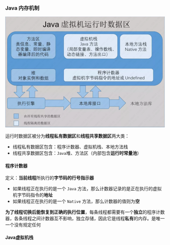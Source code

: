 ### Java 内存机制

![](..\png\jvm运行时数据区.png)

运行时数据区被分为**线程私有数据区**和**线程共享数据区**两大类：

- 线程私有数据区包含：程序计数器、虚拟机栈、本地方法栈
- 线程共享数据区包含：`Java`堆、方法区（内部包含**运行时常量池**）

#### 程序计数器

定义：**当前线程**所执行的**字节码的行号指示器**

- 如果线程正在执行的是一个 `Java` 方法，那么计数器记录的是正在执行的虚拟机字节码指令的**地址**
- 如果线程正在执行的是一个 `Native` 方法，那么计数器的值则为**空**

**为了线程切换后能恢复到正确的执行位置**，每条线程都需要有一个**独立**的程序计数器，各条线程之间计数器互不影响，独立存储，因此它是线程**私有**的内存。是唯一一个没有规定任何

#### Java虚拟机栈